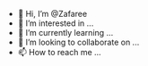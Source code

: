 - 👋 Hi, I’m @Zafaree
- 👀 I’m interested in ...
- 🌱 I’m currently learning ...
- 💞️ I’m looking to collaborate on ...
- 📫 How to reach me ...

<!---
Zafaree/Zafaree is a ✨ special ✨ repository because its `README.md` (this file) appears on your GitHub profile.
You can click the Preview link to take a look at your changes.
--->
